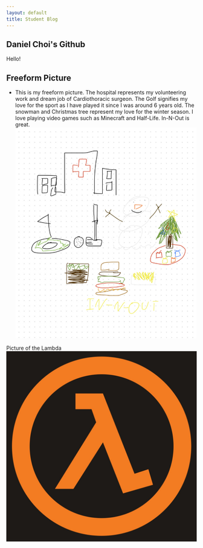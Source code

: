 ```yaml
---
layout: default
title: Student Blog
---
```



## Daniel Choi's Github 
Hello!

## Freeform Picture

- This is my freeform picture. The hospital represents my volunteering work and dream job of Cardiothoracic surgeon. The Golf signifies my love for the sport as I have played it since I was around 6 years old. The snowman and Christmas tree represent my love for the winter season. I love playing video games such as Minecraft and Half-Life. In-N-Out is great.
![freeform picture](/images/freeform.jpeg)

Picture of the Lambda
![lambda](/images/lambda.jpeg)